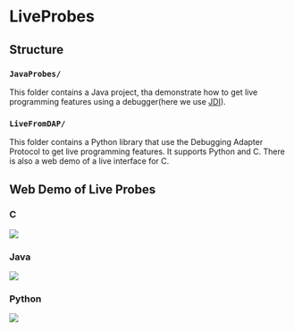 # LiveProbes

## Structure

### `JavaProbes/`

This folder contains a Java project, tha demonstrate how to get live programming features using a debugger(here we use [JDI](https://docs.oracle.com/javase/8/docs/technotes/guides/jpda/jdwp-spec.html)).

### `LiveFromDAP/`

This folder contains a Python library that use the Debugging Adapter Protocol to get live programming features. It supports Python and C. There is also a web demo of a live interface for C.

## Web Demo of Live Probes

### C
![](https://github.com/jbdoderlein/LiveProbes/blob/master/assets/dap_c_demo.gif)

### Java
![](https://github.com/jbdoderlein/LiveProbes/blob/master/assets/dap_java_demo.gif)

### Python
![](https://github.com/jbdoderlein/LiveProbes/blob/master/assets/dap_python_demo.gif)

